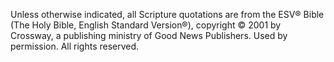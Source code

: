 Unless otherwise indicated, all Scripture quotations are from the ESV&reg; Bible
(The Holy Bible, English Standard Version&reg;), copyright &copy; 2001 by
Crossway, a publishing ministry of Good News Publishers. Used by permission.
All rights reserved.